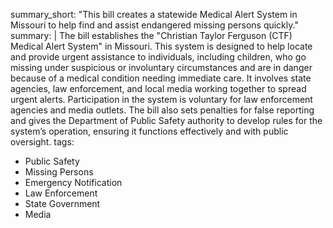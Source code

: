 summary_short: "This bill creates a statewide Medical Alert System in Missouri to help find and assist endangered missing persons quickly."
summary: |
  The bill establishes the "Christian Taylor Ferguson (CTF) Medical Alert System" in Missouri. This system is designed to help locate and provide urgent assistance to individuals, including children, who go missing under suspicious or involuntary circumstances and are in danger because of a medical condition needing immediate care. It involves state agencies, law enforcement, and local media working together to spread urgent alerts. Participation in the system is voluntary for law enforcement agencies and media outlets. The bill also sets penalties for false reporting and gives the Department of Public Safety authority to develop rules for the system’s operation, ensuring it functions effectively and with public oversight.
tags:
  - Public Safety  
  - Missing Persons  
  - Emergency Notification  
  - Law Enforcement  
  - State Government  
  - Media
